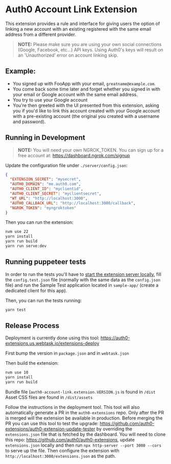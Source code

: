 # Auth0 Account Link Extension

This extension provides a rule and interface for giving users the option of linking a new account
with an existing registered with the same email address from a different provider.

> **NOTE:** Please make sure you are using your own social connections (Google, Facebook, etc...) API keys. Using Auth0's keys will result on an 'Unauthorized' error on account linking skip.

## Example:
- You signed up with FooApp with your email, `greatname@example.com`.
- You come back some time later and forget whether you signed in with your email or Google account with the same email address.
- You try to use your Google account
- You're then greeted with the UI presented from this extension, asking you if
  you'd like to link this account created with your Google account with a
  pre-existing account (the original you created with a username and password).

## Running in Development

> **NOTE:** You will need your own NGROK_TOKEN. You can sign up for a free account at: https://dashboard.ngrok.com/signup

Update the configuration file under `./server/config.json`:

```json
{
  "EXTENSION_SECRET": "mysecret",
  "AUTH0_DOMAIN": "me.auth0.com",
  "AUTH0_CLIENT_ID": "myclientid",
  "AUTH0_CLIENT_SECRET": "myclientsecret",
  "WT_URL": "http://localhost:3000",
  "AUTH0_CALLBACK_URL": "http://localhost:3000/callback",
  "NGROK_TOKEN": "myngroktoken"
}
```

Then you can run the extension:

```bash
nvm use 22
yarn install
yarn run build
yarn run serve:dev
```

## Running puppeteer tests

In order to run the tests you'll have to [start the extension server locally](https://github.com/auth0-extensions/auth0-account-link-extension#running-in-development), fill the `config.test.json` file (normally with the same data as the `config.json` file) and run the Sample Test application located in `sample-app/` (create a dedicated client for this app).

Then, you can run the tests running:
```bash
yarn test
```

## Release Process

Deployment is currently done using this tool: https://auth0-extensions.us.webtask.io/extensions-deploy

First bump the version in `package.json` and in `webtask.json`

Then build the extension:

```bash
nvm use 10
yarn install
yarn run build
```

Bundle file (`auth0-account-link.extension.VERSION.js` is found in `/dist`
Asset CSS files are found in `/dist/assets`

Follow the instructions in the deployment tool.  This tool will also automatically generate a PR in the `auth0-extensions` repo.  Only after the PR is merged will the extension be available in production.  Before merging the PR you can use this tool to test the upgrade: https://github.com/auth0-extensions/auth0-extension-update-tester by overriding the `extensions.json` file that is fetched by the dashboard.  You will need to clone this repo: https://github.com/auth0/auth0-extensions, update `extensions.json` locally and then run `npx http-server --port 3000 --cors` to serve up the file.  Then configure the extension with `http://localhost:3000/extensions.json` as the path.

